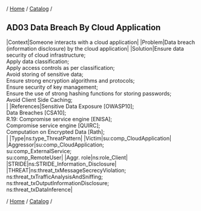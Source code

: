 / [Home](/acctp/) / [Catalog](/acctp/catalog/) /

## AD03 Data Breach By Cloud Application

|Context|Someone interacts with a cloud application|
|Problem|Data breach (information disclosure) by the cloud application|
|Solution|Ensure data security of cloud infrastructure;<br /> Apply data classification;<br /> Apply access controls as per classification;<br /> Avoid storing of sensitive data;<br /> Ensure strong encryption algorithms and protocols;<br /> Ensure security of key management;<br /> Ensure the use of strong hashing functions for storing passwords;<br /> Avoid Client Side Caching;<br />|
|References|Sensitive Data Exposure [OWASP10];<br /> Data Breaches [CSA10];<br /> R.19: Compromise service engine [ENISA];<br /> Compromise service engine [QUIRC];<br /> Computation on Encrypted Data [Rath];<br />|
|Type|ns:type_ThreatPattern|
|Victim|su:comp_CloudApplication|
|Aggressor|su:comp_CloudApplication;<br /> su:comp_ExternalService;<br /> su:comp_RemoteUser|
|Aggr. role|ns:role_Client|
|STRIDE|ns:STRIDE_Information_Disclosure|
|THREAT|ns:threat_txMessageSecrecyViolation;<br /> ns:threat_txTrafficAnalysisAndSniffing;<br /> ns:threat_txOutputInformationDisclosure;<br /> ns:threat_txDataInference|

/ [Home](/acctp/) / [Catalog](/acctp/catalog/) /
